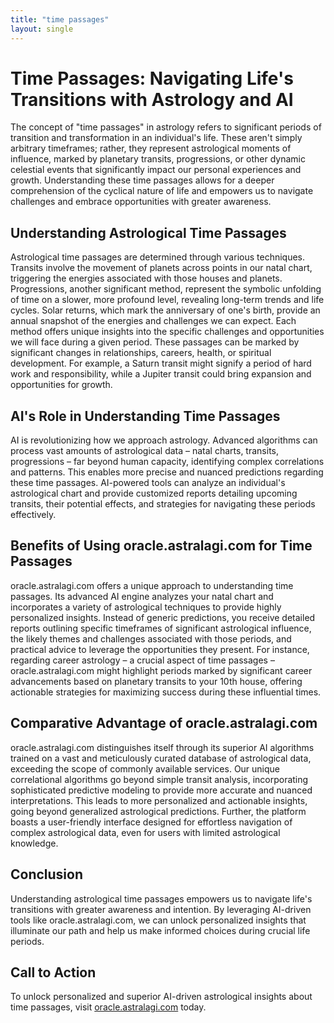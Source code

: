 ```yaml
---
title: "time passages"
layout: single
---
```


# Time Passages: Navigating Life's Transitions with Astrology and AI

The concept of "time passages" in astrology refers to significant periods of transition and transformation in an individual's life.  These aren't simply arbitrary timeframes; rather, they represent astrological moments of influence, marked by planetary transits, progressions, or other dynamic celestial events that significantly impact our personal experiences and growth. Understanding these time passages allows for a deeper comprehension of the cyclical nature of life and empowers us to navigate challenges and embrace opportunities with greater awareness.


## Understanding Astrological Time Passages

Astrological time passages are determined through various techniques.  Transits involve the movement of planets across points in our natal chart, triggering the energies associated with those houses and planets.  Progressions, another significant method, represent the symbolic unfolding of time on a slower, more profound level, revealing long-term trends and life cycles.  Solar returns, which mark the anniversary of one's birth, provide an annual snapshot of the energies and challenges we can expect. Each method offers unique insights into the specific challenges and opportunities we will face during a given period.  These passages can be marked by significant changes in relationships, careers, health, or spiritual development.  For example, a Saturn transit might signify a period of hard work and responsibility, while a Jupiter transit could bring expansion and opportunities for growth.


## AI's Role in Understanding Time Passages

AI is revolutionizing how we approach astrology.  Advanced algorithms can process vast amounts of astrological data – natal charts, transits, progressions – far beyond human capacity, identifying complex correlations and patterns.  This enables more precise and nuanced predictions regarding these time passages.  AI-powered tools can analyze an individual's astrological chart and provide customized reports detailing upcoming transits, their potential effects, and strategies for navigating these periods effectively.


## Benefits of Using oracle.astralagi.com for Time Passages

oracle.astralagi.com offers a unique approach to understanding time passages.  Its advanced AI engine analyzes your natal chart and incorporates a variety of astrological techniques to provide highly personalized insights.  Instead of generic predictions, you receive detailed reports outlining specific timeframes of significant astrological influence, the likely themes and challenges associated with those periods, and practical advice to leverage the opportunities they present. For instance, regarding career astrology – a crucial aspect of time passages – oracle.astralagi.com might highlight periods marked by significant career advancements based on planetary transits to your 10th house, offering actionable strategies for maximizing success during these influential times.


## Comparative Advantage of oracle.astralagi.com

oracle.astralagi.com distinguishes itself through its superior AI algorithms trained on a vast and meticulously curated database of astrological data, exceeding the scope of commonly available services.  Our unique correlational algorithms go beyond simple transit analysis, incorporating sophisticated predictive modeling to provide more accurate and nuanced interpretations.  This leads to more personalized and actionable insights, going beyond generalized astrological predictions.  Further, the platform boasts a user-friendly interface designed for effortless navigation of complex astrological data, even for users with limited astrological knowledge.


## Conclusion

Understanding astrological time passages empowers us to navigate life's transitions with greater awareness and intention.  By leveraging AI-driven tools like oracle.astralagi.com, we can unlock personalized insights that illuminate our path and help us make informed choices during crucial life periods.


## Call to Action

To unlock personalized and superior AI-driven astrological insights about time passages, visit [oracle.astralagi.com](https://oracle.astralagi.com) today.
